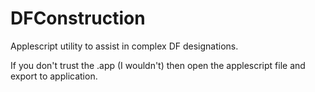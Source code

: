 DFConstruction
==============

Applescript utility to assist in complex DF designations.

If you don't trust the .app (I wouldn't) then open the applescript file and 
export to application.

